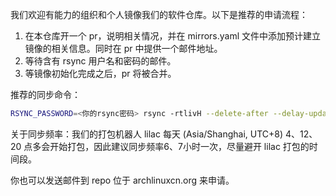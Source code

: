 我们欢迎有能力的组织和个人镜像我们的软件仓库。以下是推荐的申请流程：

1. 在本仓库开一个 pr，说明相关情况，并在 mirrors.yaml 文件中添加预计建立镜像的相关信息。同时在 pr 中提供一个邮件地址。
2. 等待含有 rsync 用户名和密码的邮件。
3. 等镜像初始化完成之后，pr 将被合并。

推荐的同步命令：

```sh
RSYNC_PASSWORD=<你的rsync密码> rsync -rtlivH --delete-after --delay-updates --safe-links --max-delete=1000 --contimeout=60 <你的rsync用户名>@sync.repo.archlinuxcn.org::repo .
```

关于同步频率：我们的打包机器人 lilac 每天 (Asia/Shanghai, UTC+8) 4、12、20 点多会开始打包，因此建议同步频率6、7小时一次，尽量避开 lilac 打包的时间段。

你也可以发送邮件到 repo 位于 archlinuxcn.org 来申请。

